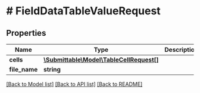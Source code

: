 # # FieldDataTableValueRequest

## Properties

Name | Type | Description | Notes
------------ | ------------- | ------------- | -------------
**cells** | [**\Submittable\Model\TableCellRequest[]**](TableCellRequest.md) |  |
**file_name** | **string** |  | [optional]

[[Back to Model list]](../../README.md#models) [[Back to API list]](../../README.md#endpoints) [[Back to README]](../../README.md)
